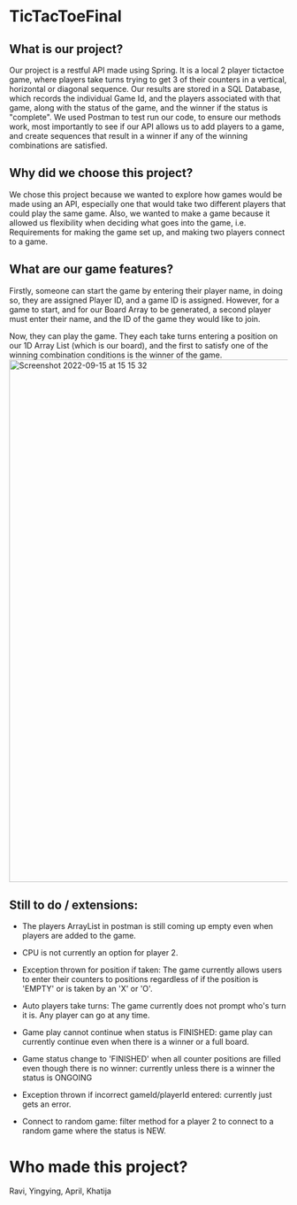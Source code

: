# TicTacToeFinal

## What is our project?

Our project is a restful API made using Spring. It is a local 2 player tictactoe game, where players take turns trying to get 3 of their counters in a vertical, horizontal or diagonal sequence.
Our results are stored in a SQL Database, which records the individual Game Id, and the players associated with that game, along with the status of the game, and the winner if the status is "complete".
We used Postman to test run our code, to ensure our methods work,  most importantly to see if our API allows us to add players to a game, and create sequences that result in a winner if any of the winning combinations are satisfied.

## Why did we choose this project?

We chose this project because we wanted to explore how games would be made using an API, especially one that would take two different players that could play the same game.
Also, we wanted to make a game because it allowed us flexibility when deciding what goes into the game, i.e. Requirements for making the game set up, and making two players connect to a game.


## What are our game features?

Firstly, someone can start the game by entering their player name, in doing so, they are assigned Player ID, and a game ID is assigned. However, for a game to start, and for our Board Array to be generated,
a second player must enter their name, and the ID of the game they would like to join.

Now, they can play the game. They each take turns entering a position on our 1D Array List (which is our board), and the first to satisfy one of the winning combination conditions is the winner of the game. 
<img width="945" alt="Screenshot 2022-09-15 at 15 15 32" src="https://user-images.githubusercontent.com/109157608/190427278-cd2073fb-c6ac-4ea1-9ca0-b290841f55e5.png">

## Still to do / extensions:

- The players ArrayList in postman is still coming up empty even when players are added to the game.
- CPU is not currently an option for player 2. 

- Exception thrown for position if taken: The game currently allows users to enter their counters to positions regardless of if the position is 'EMPTY' or is taken by an 'X' or 'O'.
- Auto players take turns: The game currently does not prompt who's turn it is. Any player can go at any time. 
- Game play cannot continue when status is FINISHED: game play can currently continue even when there is a winner or a full board. 
- Game status change to 'FINISHED' when all counter positions are filled even though there is no winner: currently unless there is a winner the status is ONGOING
- Exception thrown if incorrect gameId/playerId entered: currently just gets an error.
- Connect to random game: filter method for a player 2 to connect to a random game where the status is NEW. 

# Who made this project?

Ravi, Yingying, April, Khatija
